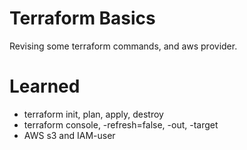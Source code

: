 # Terraform Basics

Revising some terraform commands, and aws provider.

# Learned

- terraform init, plan, apply, destroy
- terraform console, -refresh=false, -out, -target
- AWS s3 and IAM-user
